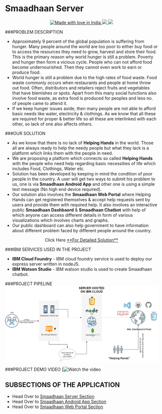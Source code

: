 # Smaadhaan Server

<p align="center">
  <a href="https://github.com/naveen8801/Smaadhaan">
   <img src="https://madewithlove.now.sh/in?heart=true&colorA=%23ff0000&colorB=%23050505&template=plastic" alt="Made with love in India">
    <img src="https://img.shields.io/badge/Made%20with%20Love%20%E2%9D%A4%EF%B8%8Fby-Enthusiast%20Coders-blue">
	<img src="https://img.shields.io/badge/Powered%20by-IBM-blue">
	  </a>
</p>

###PROBLEM DESCRIPTION

- Approximately 9 percent of the global population is suffering from hunger. Many people around the world are too poor to either buy food or to access the resources they need to grow, harvest and store their food. This is the primary reason why world hunger is still a problem. Poverty and hunger then form a vicious cycle. People who can not afford food become undernourished. Then they cannot even work to earn or produce food.
- World hunger is still a problem due to the high rates of food waste. Food waste commonly occurs when restaurants and people at home throw out food. Often, distributors and retailers reject fruits and vegetables that have blemishes or spots. Apart from this many social functions also involve food waste, as extra food is produced for peoples and less no. of people came to attend it.
- If we keep hunger issues aside, then many people are not able to afford basic needs like water, electricity & clothings. As we know that all these are required for proper & better life so all these are interlinked with each other, so lack of one also affects others.

###OUR SOLUTION

- As we know that there is no lack of **Helping Hands** in the world. Those all are always ready to help the needy people but what they lack is a platform which links them with the people in need.
- We are proposing a platform which connects so called **Helping Hands** with the people who need help regarding basic necessities of life which includes Food, Clothings, Water etc.
- Solution has been developed by keeping in mind the condition of poor people in the country. A user will get two ways to submit his problem to us, one is via **Smaadhaan Android App** and other one is using a simple text message (No high end device required).
- Our solution also involves the **Smaadhaan Web Portal** where Helping Hands can get registered themselves & accept help requests sent by users and provide them with required help. It also involves an interactive public **Smaadhaan Dashbaord** & **Smaadhaan Chatbot** with help of which anyone can access different details in form of various visualizations which involves charts and graphs.
- Our public dashboard can also help government to have information about different problem faced by different people around the country.

<p align="center">Click Here <a href="">**For Detailed Solution** </a></p>

###IBM SERVICES USED IN THE PROJECT

- **IBM Cloud Foundry** - IBM cloud foundry service is used to deploy our express server written in nodeJS.
- **IBM Watson Studio** - IBM watson studio is used to create Smaadhaan chatbot.

###PROJECT PIPELINE
![PIPELINE](https://raw.githubusercontent.com/naveen8801/Smaadhaan/main/utils/New_Smaadhaan_diagram_jpeg.jpg)

###PROJECT DEMO VIDEO
[![Watch the video]()

## SUBSECTIONS OF THE APPLICATION

- Head Over to [Smaadhaan Server Section](server/)
- Head Over to [Smaadhaan Android App Section](Smaadhann_app/)
- Head Over to [Smaadhaan Web Portal Section](smaadhaan_web/)
